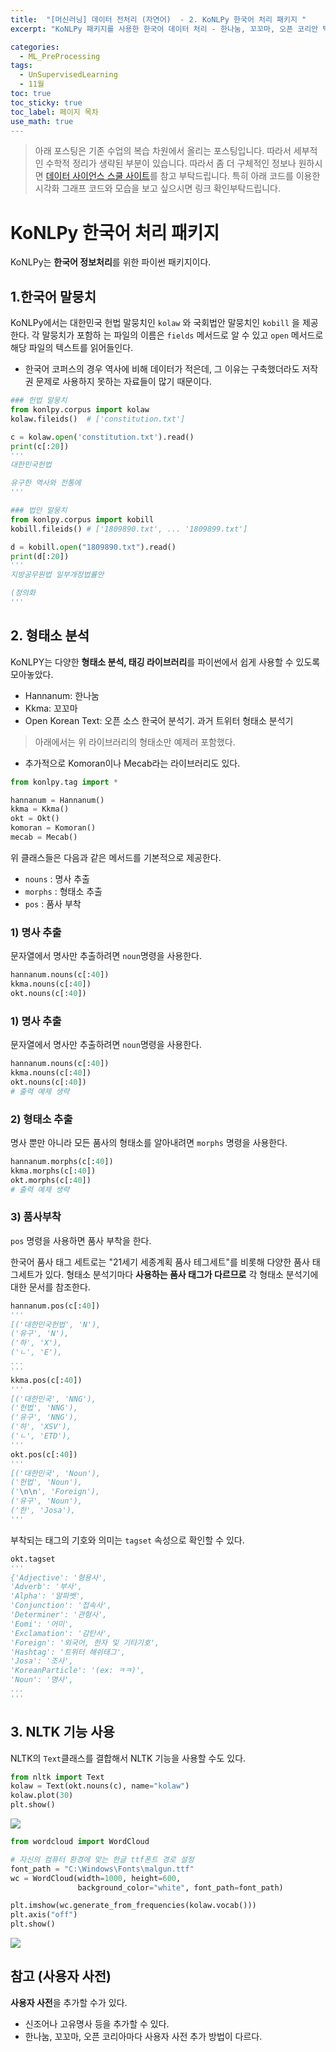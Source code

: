 ```yaml
---
title:  "[머신러닝] 데이터 전처리 (자연어)  - 2. KoNLPy 한국어 처리 패키지 "
excerpt: "KoNLPy 패키지를 사용한 한국어 데이터 처리 - 한나눔, 꼬꼬마, 오픈 코리안 텍스트 "

categories:
  - ML_PreProcessing
tags:
  - UnSupervisedLearning
  - 11월
toc: true
toc_sticky: true
toc_label: 페이지 목차
use_math: true
---
```


> 아래 포스팅은 기존 수업의 복습 차원에서 올리는 포스팅입니다. 따라서 세부적인 수학적 정리가 생략된 부분이 있습니다. 따라서 좀 더 구체적인 정보나 원하시면 [데이터 사이언스 스쿨 사이트](https://datascienceschool.net/03%20machine%20learning/03.01.02%20KoNLPy%20%ED%95%9C%EA%B5%AD%EC%96%B4%20%EC%B2%98%EB%A6%AC%20%ED%8C%A8%ED%82%A4%EC%A7%80.html)를 참고 부탁드립니다. 특히 아래 코드를 이용한 시각화 그래프 코드와 모습을 보고 싶으시면 링크 확인부탁드립니다.  

# KoNLPy 한국어 처리 패키지

KoNLPy는 **한국어 정보처리**를 위한 파이썬 패키지이다.

## 1.한국어 말뭉치
KoNLPy에서는 대한민국 헌법 말뭉치인 `kolaw` 와 국회법안 말뭉치인 `kobill` 을 제공한다. 각 말뭉치가 포함하
는 파일의 이름은 `fields` 메서드로 알 수 있고 `open` 메서드로 해당 파일의 텍스트를 읽어들인다.

- 한국어 코퍼스의 경우 역사에 비해 데이터가 적은데, 그 이유는 구축했더라도 저작권 문제로 사용하지 못하는 자료들이 많기 때문이다. 

```py
### 헌법 말뭉치
from konlpy.corpus import kolaw
kolaw.fileids()  # ['constitution.txt']

c = kolaw.open('constitution.txt').read()
print(c[:20])
'''
대한민국헌법

유구한 역사와 전통에 
'''

### 법안 말뭉치
from konlpy.corpus import kobill
kobill.fileids() # ['1809890.txt', ... '1809899.txt']

d = kobill.open("1809890.txt").read()
print(d[:20])
'''
지방공무원법 일부개정법률안

(정의화
'''
```

## 2. 형태소 분석
KoNLPY는 다양한 **형태소 분석, 태깅 라이브러리**를 파이썬에서 쉽게 사용할 수 있도록 모아놓았다.
- Hannanum: 한나눔
- Kkma: 꼬꼬마
- Open Korean Text: 오픈 소스 한국어 분석기. 과거 트위터 형태소 분석기

> 아래에서는 위 라이브러리의 형태소만 예제러 포함했다.
- 추가적으로 Komoran이나 Mecab라는 라이브러리도 있다.

```py
from konlpy.tag import *

hannanum = Hannanum()
kkma = Kkma()
okt = Okt()
komoran = Komoran()
mecab = Mecab()
```

위 클래스들은 다음과 같은 메서드를 기본적으로 제공한다.
- `nouns` : 명사 추출
- `morphs` : 형태소 추출
- `pos` : 품사 부착

### 1) 명사 추출
문자열에서 명사만 추출하려면 `noun`명령을 사용한다.

```py
hannanum.nouns(c[:40])
kkma.nouns(c[:40])
okt.nouns(c[:40])
```

### 1) 명사 추출
문자열에서 명사만 추출하려면 `noun`명령을 사용한다.

```py
hannanum.nouns(c[:40])
kkma.nouns(c[:40])
okt.nouns(c[:40])
# 출력 예제 생략
```

### 2) 형태소 추출
명사 뿐만 아니라 모든 품사의 형태소를 알아내려면 `morphs` 명령을 사용한다.

```py
hannanum.morphs(c[:40])
kkma.morphs(c[:40])
okt.morphs(c[:40])
# 출력 예제 생략
```

### 3) 품사부착
`pos` 명령을 사용하면 품사 부착을 한다. 

한국어 품사 태그 세트로는 "21세기 세종계획 품사 테그세트"를 비롯해 다양한 품사 태그세트가 있다. 형태소 분석기마다 **사용하는 품사 태그가 다르므로** 각 형태소 분석기에 대한 문서를 참조한다.

```py
hannanum.pos(c[:40])
'''
[('대한민국헌법', 'N'),
('유구', 'N'),
('하', 'X'),
('ㄴ', 'E'),
...
'''
kkma.pos(c[:40])
'''
[('대한민국', 'NNG'),
('헌법', 'NNG'),
('유구', 'NNG'),
('하', 'XSV'),
('ㄴ', 'ETD'),
'''
okt.pos(c[:40])
'''
[('대한민국', 'Noun'),
('헌법', 'Noun'),
('\n\n', 'Foreign'),
('유구', 'Noun'),
('한', 'Josa'),
'''
```

부착되는 태그의 기호와 의미는 `tagset` 속성으로 확인할 수 있다.
```py
okt.tagset
'''
{'Adjective': '형용사',
'Adverb': '부사',
'Alpha': '알파벳',
'Conjunction': '접속사',
'Determiner': '관형사',
'Eomi': '어미',
'Exclamation': '감탄사',
'Foreign': '외국어, 한자 및 기타기호',
'Hashtag': '트위터 해쉬태그',
'Josa': '조사',
'KoreanParticle': '(ex: ㅋㅋ)',
'Noun': '명사',
...
'''
```

## 3. NLTK 기능 사용
NLTK의 `Text`클래스를 결합해서 NLTK 기능을 사용할 수도 있다.
```py
from nltk import Text
kolaw = Text(okt.nouns(c), name="kolaw")
kolaw.plot(30)
plt.show()
```

![](assets/images/Preprocessing2_1.png)

```py
from wordcloud import WordCloud

# 자신의 컴퓨터 환경에 맞는 한글 ttf폰트 경로 설정
font_path = "C:\Windows\Fonts\malgun.ttf"
wc = WordCloud(width=1000, height=600,
               background_color="white", font_path=font_path)

plt.imshow(wc.generate_from_frequencies(kolaw.vocab()))
plt.axis("off")
plt.show()
```

![](assets/images/Preprocessing2_2.png)

## 참고 (사용자 사전)
**사용자 사전**을 추가할 수가 있다.

- 신조어나 고유명사 등을 추가할 수 있다.
- 한나눔, 꼬꼬마, 오픈 코리아마다 사용자 사전 추가 방법이 다르다. 